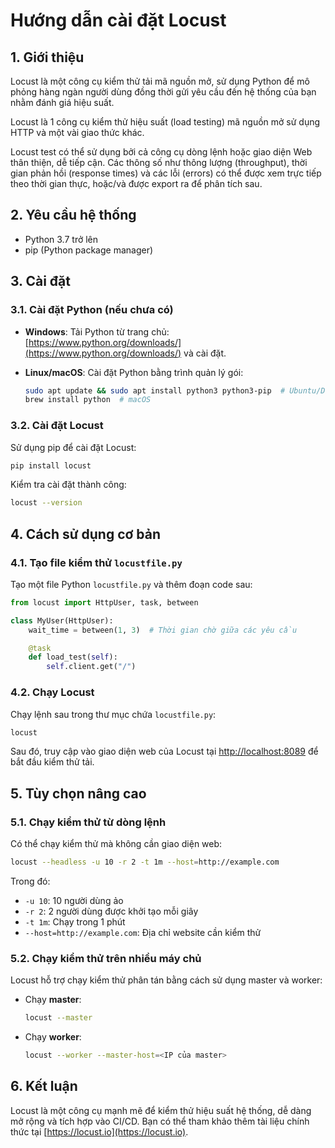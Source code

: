 # Hướng dẫn cài đặt Locust

## 1. Giới thiệu

Locust là một công cụ kiểm thử tải mã nguồn mở, sử dụng Python để mô phỏng hàng ngàn người dùng đồng thời gửi yêu cầu đến hệ thống của bạn nhằm đánh giá hiệu suất.

Locust là 1 công cụ kiểm thử hiệu suất (load testing) mã nguồn mở sử dụng HTTP và một vài giao thức khác.

Locust test có thể sử dụng bởi cả công cụ dòng lệnh hoặc giao diện Web thân thiện, dễ tiếp cận. Các thông số như thông lượng (throughput), thời gian phản hồi (response times) và các lỗi (errors) có thể được xem trực tiếp theo thời gian thực, hoặc/và được export ra để phân tích sau.

## 2. Yêu cầu hệ thống

- Python 3.7 trở lên
- pip (Python package manager)

## 3. Cài đặt

### 3.1. Cài đặt Python (nếu chưa có)

- **Windows**: Tải Python từ trang chủ: [https://www.python.org/downloads/](https://www.python.org/downloads/) và cài đặt.
- **Linux/macOS**: Cài đặt Python bằng trình quản lý gói:

  ```sh
  sudo apt update && sudo apt install python3 python3-pip  # Ubuntu/Debian
  brew install python  # macOS
  ```

### 3.2. Cài đặt Locust

Sử dụng pip để cài đặt Locust:

```sh
pip install locust
```

Kiểm tra cài đặt thành công:

```sh
locust --version
```

## 4. Cách sử dụng cơ bản

### 4.1. Tạo file kiểm thử `locustfile.py`

Tạo một file Python `locustfile.py` và thêm đoạn code sau:

```python
from locust import HttpUser, task, between

class MyUser(HttpUser):
    wait_time = between(1, 3)  # Thời gian chờ giữa các yêu cầu

    @task
    def load_test(self):
        self.client.get("/")
```

### 4.2. Chạy Locust

Chạy lệnh sau trong thư mục chứa `locustfile.py`:

```sh
locust
```

Sau đó, truy cập vào giao diện web của Locust tại [http://localhost:8089](http://localhost:8089) để bắt đầu kiểm thử tải.

## 5. Tùy chọn nâng cao

### 5.1. Chạy kiểm thử từ dòng lệnh

Có thể chạy kiểm thử mà không cần giao diện web:

```sh
locust --headless -u 10 -r 2 -t 1m --host=http://example.com
```

Trong đó:

- `-u 10`: 10 người dùng ảo
- `-r 2`: 2 người dùng được khởi tạo mỗi giây
- `-t 1m`: Chạy trong 1 phút
- `--host=http://example.com`: Địa chỉ website cần kiểm thử

### 5.2. Chạy kiểm thử trên nhiều máy chủ

Locust hỗ trợ chạy kiểm thử phân tán bằng cách sử dụng master và worker:

- Chạy **master**:

  ```sh
  locust --master
  ```

- Chạy **worker**:

  ```sh
  locust --worker --master-host=<IP của master>
  ```

## 6. Kết luận

Locust là một công cụ mạnh mẽ để kiểm thử hiệu suất hệ thống, dễ dàng mở rộng và tích hợp vào CI/CD. Bạn có thể tham khảo thêm tài liệu chính thức tại [https://locust.io](https://locust.io).
